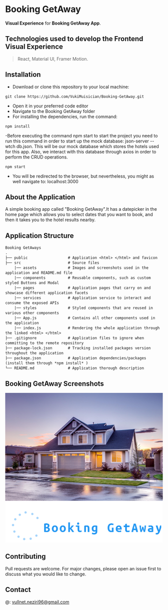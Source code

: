 # **Booking GetAway**

**Visual Experience** for **Booking GetAway App**. 

## Technologies used to develop the Frontend Visual Experience

> React, Material UI, Framer Motion.

## Installation

- Download or clone this repository to your local machine: 
```
git clone https://github.com/VukiMuisician/Booking-GetAway.git
``` 
- Open it in your preferred code editor 
- Navigate to the Booking GetAway folder
- For installing the dependencies, run the command: 
```
npm install
``` 
-Before executing the command npm start to start the project you need to run this command 
in order to start up the mock database: json-server --wtch db.json.
This will be our mock database which stores the hotels used for this app. 
Also, we interact with this database through axios in order to perform the CRUD operations.
```
npm start
``` 
- You will be redirected to the browser, but nevertheless, you might as well navigate to: localhost:3000


## About the Application

A simple booking app called "Booking GetAway".It has a datepicker in the home page which allows you to select dates that you want to book, and then it takes you 
to the hotel results nearby. 
 

## Application Structure
    
    Booking GetAways
    .
    ├── public                  # Application <html> </html> and favicon
    ├── src                     # Source files 
        |── assets              # Images and screenshots used in the application and README.md file
        |── components          # Reusable components, such as custom styled Buttons and Modal 
        |── pages               # Application pages that carry on and showcase different application facets 
        |── services            # Application service to interact and consume the exposed APIs 
        |── styles              # Styled components that are reused in various other components 
        |── App.js              # Contains all other components used in the application
        |── index.js            # Rendering the whole application through the linked <html> </html>
    ├── .gitignore              # Application files to ignore when committing to the remote repository
    ├── package-lock.json       # Tracking installed packages version throughout the application
    ├── package.json            # Application dependencies/packages (install them through *npm install* ) 
    └── README.md               # Application thorough description

## Booking GetAway Screenshots
<img alt="house" src="src\assets\house.jpg">
<img alt="logo" src="src\assets\logo.png">
 
## Contributing
Pull requests are welcome. For major changes, please open an issue first to discuss what you would like to change.

## Contact
@: vullnet.neziri96@gmail.com
